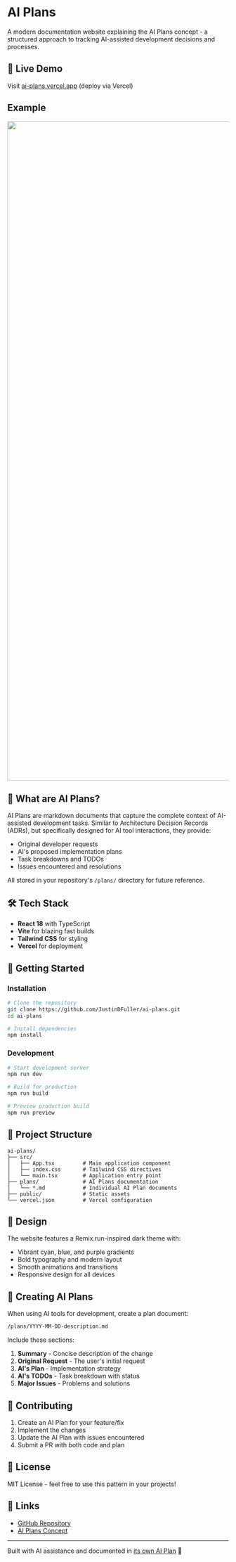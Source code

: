 # AI Plans

A modern documentation website explaining the AI Plans concept - a structured approach to tracking AI-assisted development decisions and processes.

## 🚀 Live Demo

Visit [ai-plans.vercel.app](https://ai-plans.vercel.app) (deploy via Vercel)

## Example

<div align="center">
<img width="auto" height="1500" alt="screely-1755570588911" src="https://github.com/user-attachments/assets/05bfee2a-b451-4043-a5c9-38a8ff2aab1a" />
</div>

## 📖 What are AI Plans?

AI Plans are markdown documents that capture the complete context of AI-assisted development tasks. Similar to Architecture Decision Records (ADRs), but specifically designed for AI tool interactions, they provide:

- Original developer requests
- AI's proposed implementation plans
- Task breakdowns and TODOs
- Issues encountered and resolutions

All stored in your repository's `/plans/` directory for future reference.

## 🛠️ Tech Stack

- **React 18** with TypeScript
- **Vite** for blazing fast builds
- **Tailwind CSS** for styling
- **Vercel** for deployment

## 🏃 Getting Started

### Installation

```bash
# Clone the repository
git clone https://github.com/JustinDFuller/ai-plans.git
cd ai-plans

# Install dependencies
npm install
```

### Development

```bash
# Start development server
npm run dev

# Build for production
npm run build

# Preview production build
npm run preview
```

## 📁 Project Structure

```
ai-plans/
├── src/
│   ├── App.tsx         # Main application component
│   ├── index.css       # Tailwind CSS directives
│   └── main.tsx        # Application entry point
├── plans/              # AI Plans documentation
│   └── *.md            # Individual AI Plan documents
├── public/             # Static assets
└── vercel.json         # Vercel configuration
```

## 🎨 Design

The website features a Remix.run-inspired dark theme with:

- Vibrant cyan, blue, and purple gradients
- Bold typography and modern layout
- Smooth animations and transitions
- Responsive design for all devices

## 📝 Creating AI Plans

When using AI tools for development, create a plan document:

```markdown
/plans/YYYY-MM-DD-description.md
```

Include these sections:

1. **Summary** - Concise description of the change
2. **Original Request** - The user's initial request
3. **AI's Plan** - Implementation strategy
4. **AI's TODOs** - Task breakdown with status
5. **Major Issues** - Problems and solutions

## 🤝 Contributing

1. Create an AI Plan for your feature/fix
2. Implement the changes
3. Update the AI Plan with issues encountered
4. Submit a PR with both code and plan

## 📄 License

MIT License - feel free to use this pattern in your projects!

## 🔗 Links

- [GitHub Repository](https://github.com/JustinDFuller/ai-plans)
- [AI Plans Concept](https://ai-plans.vercel.app)

---

Built with AI assistance and documented in [its own AI Plan](/plans/2025-01-19-ai-plans-website.md) 🤖
